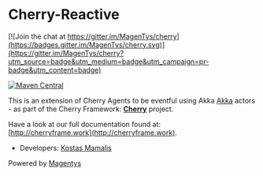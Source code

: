 # Cherry-Reactive

[![Join the chat at https://gitter.im/MagenTys/cherry](https://badges.gitter.im/MagenTys/cherry.svg)](https://gitter.im/MagenTys/cherry?utm_source=badge&utm_medium=badge&utm_campaign=pr-badge&utm_content=badge)

[![Maven Central](https://maven-badges.herokuapp.com/maven-central/io.magentys/cherry-reactive/badge.svg)](https://maven-badges.herokuapp.com/maven-central/io.magentys/cherry-reactive)

This is an extension of Cherry Agents to be eventful using Akka [Akka](http://akka.io) actors - as part of the Cherry Framework: **[Cherry](https://github.com/MagenTys/cherry)** project.

Have a look at our full documentation found at:           
[http://cherryframe.work](http://cherryframe.work).
            
            
* Developers: [Kostas Mamalis](@mamalisk)

Powered by [Magentys](http://magentys.io)
